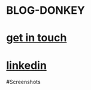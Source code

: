 # BLOG-DONKEY
# [get in touch](https://www.instagram.com/__imarjit/)
# [linkedin](https://www.linkedin.com/in/arjit-shukla-484911275/)

#Screenshots

